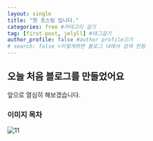 ```yaml
---
layout: single
title: "첫 포스팅 입니다."
categories: free #카테고리 걸기
tag: [first-post, jelyll] #태그걸기
author_profile: false #author profile끄기
# search: false <이렇게하면 블로그 내에서 검색 안됨
---
```


## 오늘 처음 블로그를 만들었어요

앞으로 열심히 해보겠습니다.

### 이미지 목차

![11]({{site.url}}/images/2023-04-16-first/11.jpg)
